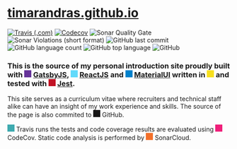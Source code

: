 # [timarandras.github.io](https://timarandras.github.io/)

[![Travis (.com)](https://img.shields.io/travis/com/timarandras/timarandras.github.io?style=plastic&logo=travis)](https://travis-ci.com/timarandras/timarandras.github.io)
[![Codecov](https://img.shields.io/codecov/c/github/timarandras/timarandras.github.io?style=plastic&logo=codecov)](https://codecov.io/gh/timarandras/timarandras.github.io)
![Sonar Quality Gate](https://img.shields.io/sonar/quality_gate/timarandras_timarandras.github.io?server=https%3A%2F%2Fsonarcloud.io&style=plastic&logo=sonarcloud)
![Sonar Violations (short format)](https://img.shields.io/sonar/violations/timarandras_timarandras.github.io?format=long&logo=sonarcloud&server=https%3A%2F%2Fsonarcloud.io&style=plastic)
![GitHub last commit](https://img.shields.io/github/last-commit/timarandras/timarandras.github.io?style=plastic&logo=github)
![GitHub language count](https://img.shields.io/github/languages/count/timarandras/timarandras.github.io?style=plastic)
![GitHub top language](https://img.shields.io/github/languages/top/timarandras/timarandras.github.io?style=plastic)
![GitHub](https://img.shields.io/github/license/timarandras/timarandras.github.io?style=plastic)

### This is the source of my personal introduction site proudly built with <img height="16" width="16" src="https://unpkg.com/simple-icons@v3/icons/gatsby.svg" style="background: #639;"/> [GatsbyJS](https://www.gatsbyjs.com/), <img height="16" width="16" src="https://unpkg.com/simple-icons@v3/icons/react.svg" style="background: #61dafb;"/> [ReactJS](https://reactjs.org/) and <img height="16" width="16" src="https://unpkg.com/simple-icons@v3/icons/material-ui.svg" style="background: #0081cb;"/> [MaterialUI](https://material-ui.com/) written in <img height="16" width="16" src="https://unpkg.com/simple-icons@v3/icons/javascript.svg" style="background: #f7df1e;"/> and tested with <img height="16" width="16" src="https://unpkg.com/simple-icons@v3/icons/jest.svg" style="background: #c21325;"/> [Jest](https://jestjs.io/).

This site serves as a curriculum vitae where recruiters and technical staff alike can have an insight of my work experience and skills. The source of the page is also commited to <img height="16" width="16" src="https://unpkg.com/simple-icons@v3/icons/github.svg" style="background: #181717;"/> GitHub.

<img height="16" width="16" src="https://unpkg.com/simple-icons@v3/icons/travisci.svg" style="background: #3eaaaf;"/> Travis runs the tests and code coverage results are evaluated using <img height="16" width="16" src="https://unpkg.com/simple-icons@v3/icons/codecov.svg" style="background: #f01f7a;"/> CodeCov. Static code analysis is performed by <img height="16" width="16" src="https://unpkg.com/simple-icons@v3/icons/sonarcloud.svg" style="background: #f3702a;"/> SonarCloud.